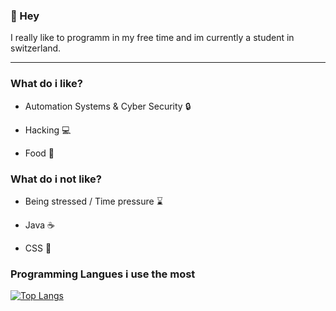 ### 👋 Hey
I really like to programm in my free time and im currently a student in switzerland.

---

### What do i like?

- Automation Systems & Cyber Security 🔒

- Hacking 💻

- Food 🍔

### What do i not like?

- Being stressed / Time pressure ⌛

- Java ☕

- CSS 🎨

### Programming Langues i use the most
[![Top Langs](https://github-readme-stats.vercel.app/api/top-langs/?username=KnockedCoding)](https://github.com/anuraghazra/github-readme-stats)

